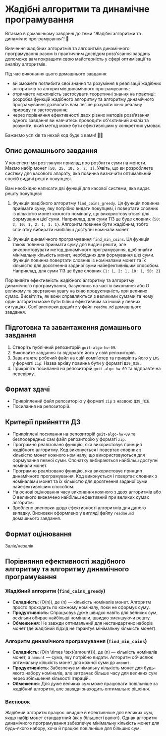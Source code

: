 # Жадібні алгоритми та динамічне програмування

Вітаємо в домашньому завданні до теми “Жадібні алгоритми та динамічне програмування”! 🙂

Вивчення жадібних алгоритмів та алгоритмів динамічного програмування разом із практичним досвідом розв'язання завдань допоможе вам покращити свою майстерність у сфері оптимізації та аналізу алгоритмів.

Під час виконання цього домашнього завдання:

- ви зможете поглибити свої знання та розуміння в реалізації жадібних алгоритмів та алгоритмів динамічного програмування;
- отримаєте можливість застосувати теоретичні знання на практиці: розробка функцій жадібного алгоритму та алгоритму динамічного програмування дозволить вам легше розуміти їхню реальну природу та застосування;
- через порівняння ефективності двох різних методів розв’язання одного завдання ви навчитесь проводити об'єктивний аналіз та розуміти, який метод може бути ефективнішим у конкретних умовах.

Бажаємо успіхів та нехай код буде з вами! 🚗✨

## Опис домашнього завдання

У конспекті ми розглянули приклад про розбиття суми на монети. Маємо набір монет `[50, 25, 10, 5, 2, 1]`. Уявіть, що ви розробляєте систему для касового апарату, яка повинна визначити оптимальний спосіб видачі решти покупцеві.

Вам необхідно написати дві функції для касової системи, яка видає решту покупцеві:

1. Функція жадібного алгоритму `find_coins_greedy`. Ця функція повинна приймати суму, яку потрібно видати покупцеві, і повертати словник із кількістю монет кожного номіналу, що використовуються для формування цієї суми. Наприклад, для суми 113 це буде словник `{50: 2, 10: 1, 2: 1, 1: 1}`. Алгоритм повинен бути жадібним, тобто спочатку вибирати найбільш доступні номінали монет.

2. Функція динамічного програмування `find_min_coins`. Ця функція також повинна приймати суму для видачі решти, але використовувати метод динамічного програмування, щоб знайти мінімальну кількість монет, необхідних для формування цієї суми. Функція повинна повертати словник із номіналами монет та їх кількістю для досягнення заданої суми найефективнішим способом. Наприклад, для суми 113 це буде словник `{1: 1, 2: 1, 10: 1, 50: 2}`

Порівняйте ефективність жадібного алгоритму та алгоритму динамічного програмування, базуючись на часі їх виконання або О великому та звертаючи увагу на їхню продуктивність при великих сумах. Висвітліть, як вони справляються з великими сумами та чому один алгоритм може бути більш ефективним за інший у певних ситуаціях. Свої висновки додайте у файл `readme.md` домашнього завдання.

## Підготовка та завантаження домашнього завдання

1. Створіть публічний репозиторій `goit-algo-hw-09`.
2. Виконайте завдання та відправте його у свій репозиторій.
3. Завантажте робочий файл на свій комп’ютер та прикріпіть його у `LMS` у форматі `zip`. Назва архіву повинна бути у форматі `ДЗ9_ПІБ`.
4. Прикріпіть посилання на репозиторій `goit-algo-hw-09` та відправте на перевірку.

## Формат здачі

- Прикріплений файл репозиторію у форматі `zip` з назвою `ДЗ9_ПІБ`.
- Посилання на репозиторій.

## Критерії прийняття ДЗ

- Прикріплені посилання на репозиторій `goit-algo-hw-09` та безпосередньо сам файл репозиторію у форматі `zip`.
- Програмно реалізовано функцію, яка використовує принцип жадібного алгоритму. Код виконується і повертає словник з кількістю монет кожного номіналу, що використовуються для формування певної суми. Спочатку вибираються найбільш доступні номінали монет.
- Програмно реалізовано функцію, яка використовує принцип динамічного програмування. Код виконується і повертає словник з номіналами монет та їх кількістю для досягнення заданої суми найефективнішим способом.
- На основі оцінювання часу виконання кожного з двох алгоритмів або О великого визначено найбільш ефективний при великих сумах алгоритм.
- Зроблено висновки щодо ефективності алгоритмів для даного випадку. Висновки оформлено у вигляді файлу `readme.md` домашнього завдання.

## Формат оцінювання

Залік/незалік

## Порівняння ефективності жадібного алгоритму та алгоритму динамічного програмування

### Жадібний алгоритм (`find_coins_greedy`)
- **Складність**: \(O(n)\), де \(n\) — кількість номіналів монет. Алгоритм просто проходить по кожному номіналу, поки не сформує суму.
- **Продуктивність**: Спрацьовує дуже швидко навіть для великих сум, оскільки обирає найбільші номінали, швидко зменшуючи решту.
- **Обмеження**: Не завжди оптимальний для нестандартних наборів монет (де жадібний підхід не гарантує мінімальну кількість монет).

### Алгоритм динамічного програмування (`find_min_coins`)
- **Складність**: \(O(n \times \text{amount})\), де \(n\) — кількість номіналів монет, а `amount` — сума, яку потрібно видати. Алгоритм обчислює оптимальну кількість монет для кожної суми до `amount`.
- **Продуктивність**: Забезпечує мінімальну кількість монет для будь-якого набору номіналів, але витрачає більше часу для великих сум через збільшення кількості ітерацій.
- **Обмеження**: Для дуже великих сум може працювати повільніше за жадібний алгоритм, але завжди знаходить оптимальне рішення.

### Висновок
Жадібний алгоритм працює швидше й ефективніше для великих сум, якщо набір монет стандартний (як у більшості валют). Однак алгоритм динамічного програмування забезпечує мінімальну кількість монет для будь-якого набору, хоча й працює повільніше для більших сум.
